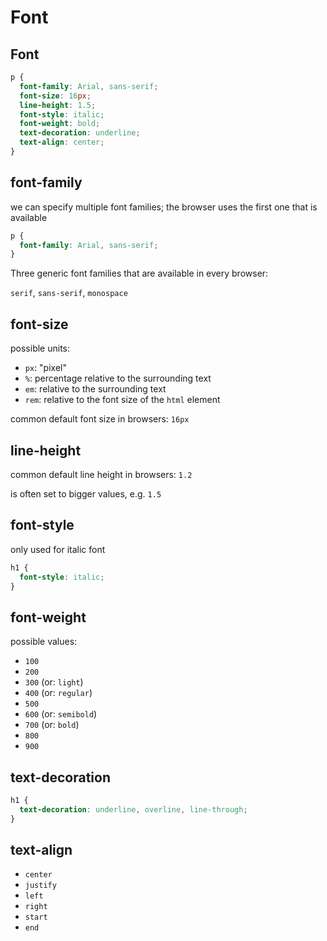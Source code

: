 # Font

## Font

```css
p {
  font-family: Arial, sans-serif;
  font-size: 16px;
  line-height: 1.5;
  font-style: italic;
  font-weight: bold;
  text-decoration: underline;
  text-align: center;
}
```

## font-family

we can specify multiple font families; the browser uses the first one that is available

```css
p {
  font-family: Arial, sans-serif;
}
```

Three generic font families that are available in every browser:

`serif`, `sans-serif`, `monospace`

## font-size

possible units:

- `px`: "pixel"
- `%`: percentage relative to the surrounding text
- `em`: relative to the surrounding text
- `rem`: relative to the font size of the `html` element

common default font size in browsers: `16px`

## line-height

common default line height in browsers: `1.2`

is often set to bigger values, e.g. `1.5`

## font-style

only used for italic font

```css
h1 {
  font-style: italic;
}
```

## font-weight

possible values:

- `100`
- `200`
- `300` (or: `light`)
- `400` (or: `regular`)
- `500`
- `600` (or: `semibold`)
- `700` (or: `bold`)
- `800`
- `900`

## text-decoration

```css
h1 {
  text-decoration: underline, overline, line-through;
}
```

## text-align

- `center`
- `justify`
- `left`
- `right`
- `start`
- `end`
